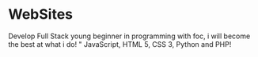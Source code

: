 # WebSites
Develop Full Stack young beginner in programming with foc, i will become the best at what i do! " JavaScript, HTML 5, CSS 3, Python and PHP!
